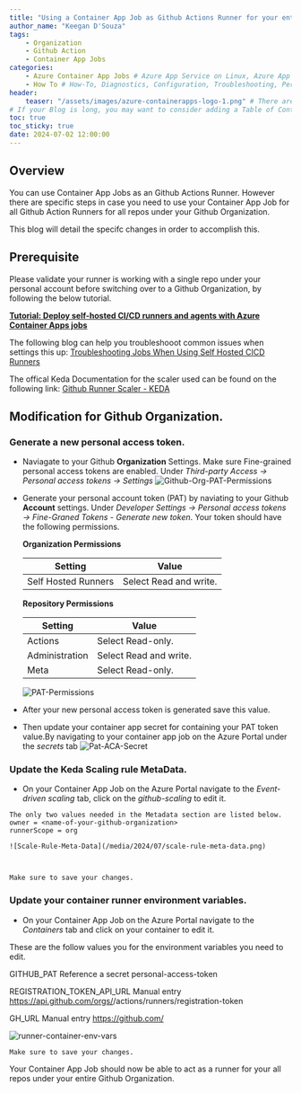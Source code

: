 ```yaml
---
title: "Using a Container App Job as Github Actions Runner for your entire Github Orginization"
author_name: "Keegan D'Souza"
tags:
    - Organization
    - Github Action
    - Container App Jobs
categories:
    - Azure Container App Jobs # Azure App Service on Linux, Azure App Service on Windows,  
    - How To # How-To, Diagnostics, Configuration, Troubleshooting, Performance
header:
    teaser: "/assets/images/azure-containerapps-logo-1.png" # There are multiple logos that can be used in "/assets/images" if you choose to add one.
# If your Blog is long, you may want to consider adding a Table of Contents by adding the following two settings.
toc: true
toc_sticky: true
date: 2024-07-02 12:00:00
---
```


## Overview 

You can use Container App Jobs as an Github Actions Runner.
However there are specific steps in case you need to use your Container App Job for all Github Action Runners for all repos under your Github Organization.

This blog will detail the specifc changes in order to accomplish this.

## Prerequisite 
Please validate your runner is working with a single repo under your personal account before switching over to a Github Organization, by following the below tutorial. 

**[Tutorial: Deploy self-hosted CI/CD runners and agents with Azure Container Apps jobs](https://learn.microsoft.com/en-us/azure/container-apps/tutorial-ci-cd-runners-jobs?tabs=bash&pivots=container-apps-jobs-self-hosted-ci-cd-github-actions)**



The following blog can help you troubleshooot common issues when settings this up: 
[Troubleshooting Jobs When Using Self Hosted CICD Runners](https://azureossd.github.io/2023/11/29/Troubleshooting-Jobs-when-using-self-hosted-CICD-runners/index.html)

The offical Keda Documentation for the scaler used can be found on the following link: [Github Runner Scaler - KEDA](https://keda.sh/docs/2.14/scalers/github-runner/)


## Modification for Github Organization.

### Generate a new personal access token.
- Naviagate to your Github **Organization** Settings. Make sure Fine-grained personal access tokens are enabled. Under *Third-party Access -> Personal access tokens -> Settings*
![Github-Org-PAT-Permissions](/media/2024/07/github-org-pat-permissions.png)
   
- Generate your personal account token (PAT) by naviating to your Github **Account** settings. Under *Developer Settings -> Personal access tokens -> Fine-Graned Tokens - Generate new token*.
Your token should have the following permissions.

    **Organization Permissions**

    | Setting             | Value                 |
    | --------------------| ----------------------|
    | Self Hosted Runners | Select Read and write.|

    **Repository Permissions**

    | Setting       | Value                 |
    | --------------| ----------------------|
    | Actions       | Select Read-only.     |
    | Administration| Select Read and write.|
    | Meta          | Select Read-only.     |
   

    ![PAT-Permissions](/media/2024/07/pat-permissions.png)

- After your new personal access token is generated save this value.
- Then update your container app secret for containing your PAT token value.By navigating to your container app job on the Azure Portal under the *secrets* tab ![Pat-ACA-Secret](/media/2024/07/pat-aca-secret.png) 

### Update the Keda Scaling rule MetaData.
   - On your Container App Job on the Azure Portal navigate to the *Event-driven scaling* tab, click on the *github-scaling* to edit it.

    The only two values needed in the Metadata section are listed below.
    owner = <name-of-your-github-organization>
    runnerScope = org

    ![Scale-Rule-Meta-Data](/media/2024/07/scale-rule-meta-data.png)



    Make sure to save your changes.

### Update your container runner environment variables. 

   - On your Container App Job on the Azure Portal navigate to the *Containers* tab and click on your container to edit it.

   These are the follow values you for the environment variables you need to edit.

   GITHUB_PAT                   Reference a secret personal-access-token

   REGISTRATION_TOKEN_API_URL   Manual entry   https://api.github.com/orgs/<Your-organization-name>/actions/runners/registration-token   
   
   GH_URL                       Manual entry https://github.com/<Your-organization-name>

   ![runner-container-env-vars](/media/2024/07/runner-container-env-vars.png)

    Make sure to save your changes.



Your Container App Job should now be able to act as a runner for your all repos under your entire Github Organization.

